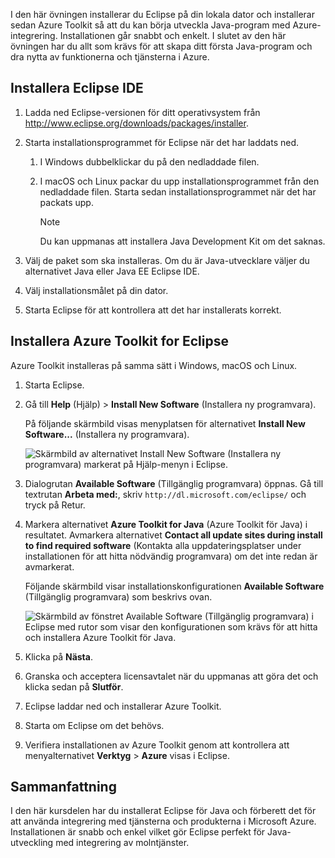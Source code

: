 I den här övningen installerar du Eclipse på din lokala dator och installerar sedan Azure Toolkit så att du kan börja utveckla Java-program med Azure-integrering. Installationen går snabbt och enkelt. I slutet av den här övningen har du allt som krävs för att skapa ditt första Java-program och dra nytta av funktionerna och tjänsterna i Azure.

## <a name="install-eclipse-ide"></a>Installera Eclipse IDE

1. Ladda ned Eclipse-versionen för ditt operativsystem från http://www.eclipse.org/downloads/packages/installer.

1. Starta installationsprogrammet för Eclipse när det har laddats ned.

    1. I Windows dubbelklickar du på den nedladdade filen.

    1. I macOS och Linux packar du upp installationsprogrammet från den nedladdade filen. Starta sedan installationsprogrammet när det har packats upp.

        > [!NOTE]
        > Du kan uppmanas att installera Java Development Kit om det saknas.

1. Välj de paket som ska installeras. Om du är Java-utvecklare väljer du alternativet Java eller Java EE Eclipse IDE.

1. Välj installationsmålet på din dator.

1. Starta Eclipse för att kontrollera att det har installerats korrekt.

## <a name="install-azure-toolkit-for-eclipse"></a>Installera Azure Toolkit for Eclipse

Azure Toolkit installeras på samma sätt i Windows, macOS och Linux.

1. Starta Eclipse.

1. Gå till **Help** (Hjälp)  > **Install New Software** (Installera ny programvara).

    På följande skärmbild visas menyplatsen för alternativet **Install New Software...**  (Installera ny programvara).

    ![Skärmbild av alternativet Install New Software (Installera ny programvara) markerat på Hjälp-menyn i Eclipse.](../media/7-eclipse-install-new-software.png)

1. Dialogrutan **Available Software** (Tillgänglig programvara) öppnas. Gå till textrutan **Arbeta med:**, skriv `http://dl.microsoft.com/eclipse/` och tryck på Retur.

1. Markera alternativet **Azure Toolkit for Java** (Azure Toolkit för Java) i resultatet. Avmarkera alternativet **Contact all update sites during install to find required software** (Kontakta alla uppdateringsplatser under installationen för att hitta nödvändig programvara) om det inte redan är avmarkerat.

    Följande skärmbild visar installationskonfigurationen **Available Software** (Tillgänglig programvara) som beskrivs ovan.

    ![Skärmbild av fönstret Available Software (Tillgänglig programvara) i Eclipse med rutor som visar den konfigurationen som krävs för att hitta och installera Azure Toolkit för Java.](../media/7-eclipse-download-azure-toolkit-for-java.png)

1. Klicka på **Nästa**.

1. Granska och acceptera licensavtalet när du uppmanas att göra det och klicka sedan på **Slutför**.

1. Eclipse laddar ned och installerar Azure Toolkit.

1. Starta om Eclipse om det behövs.

1. Verifiera installationen av Azure Toolkit genom att kontrollera att menyalternativet **Verktyg** > **Azure** visas i Eclipse.

## <a name="summary"></a>Sammanfattning

I den här kursdelen har du installerat Eclipse för Java och förberett det för att använda integrering med tjänsterna och produkterna i Microsoft Azure. Installationen är snabb och enkel vilket gör Eclipse perfekt för Java-utveckling med integrering av molntjänster.

